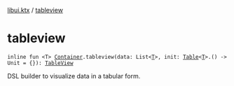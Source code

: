 [libui.ktx](index.md) / [tableview](./tableview.md)

# tableview

`inline fun <T> `[`Container`](-container/index.md)`.tableview(data: List<`[`T`](tableview.md#T)`>, init: `[`Table`](-table/index.md)`<`[`T`](tableview.md#T)`>.() -> Unit = {}): `[`TableView`](-table-view/index.md)

DSL builder to visualize data in a tabular form.

